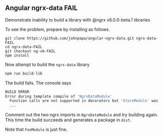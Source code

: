 ## Angular ngrx-data FAIL

Demonstrate inability to build a library with @ngrx v6.0.0-beta.1 libraries

To see the problem, prepare by installing as follows.

```
git clone https://github.com/johnpapa/angular-ngrx-data.git ngrx-data-FAIL
cd ngrx-data-FAIL
git checkout ng-v6-FAIL
npm install
```

Now attempt to build the `ngrx-data` library

```bash
npm run build-lib
```

The build fails. The console says

```bash
BUILD ERROR
Error during template compile of 'NgrxDataModule'
  Function calls are not supported in decorators but 'StoreModule' was called.
  ...
```

Comment out the two ngrx imports in `NgrxDataModule` and try building again.
This time the build succeeds and generates a package in `dist`.

 Note that `FooModule` is just fine.
